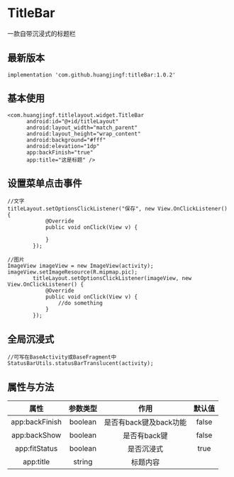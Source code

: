 # TitleBar
一款自带沉浸式的标题栏

## 最新版本
``` 
implementation 'com.github.huangjingf:titleBar:1.0.2'
```

## 基本使用
```
<com.huangjingf.titlelayout.widget.TitleBar
      android:id="@+id/titleLayout"
      android:layout_width="match_parent"
      android:layout_height="wrap_content"
      android:background="#fff"
      android:elevation="1dp"
      app:backFinish="true"
      app:title="这是标题" />
```

## 设置菜单点击事件
```
//文字
titleLayout.setOptionsClickListener("保存", new View.OnClickListener() {
            @Override
            public void onClick(View v) {
                
            }
        });
        
//图片
ImageView imageView = new ImageView(activity);
imageView.setImageResource(R.mipmap.pic);
        titleLayout.setOptionsClickListener(imageView, new View.OnClickListener() {
            @Override
            public void onClick(View v) {
                //do something
            }
        });
```

## 全局沉浸式
```
//可写在BaseActivity或BaseFragment中
StatusBarUtils.statusBarTranslucent(activity);
```
## 属性与方法
| 属性 | 参数类型 | 作用 |默认值
|:-----------:|:--------:|:---------:|:---------:|
|app:backFinish|boolean|是否有back键及back功能|false|
|app:backShow|boolean|是否有back键|false|
|app:fitStatus|boolean|是否沉浸式|true|
|app:title|string|标题内容||
